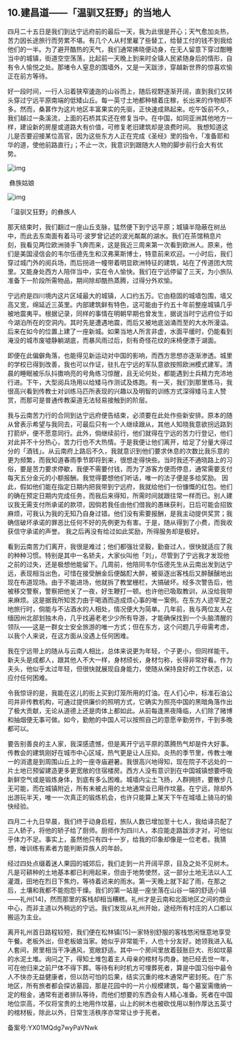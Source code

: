 ## 10.建昌道——「温驯又狂野」的当地人
四月二十五日是我们到达宁远府前的最后一天，我为此很是开心；天气愈加炎热，苦力因长途旅行而劳累不堪。有几个人从村里雇了些替工，给替工付的钱不到我给他们的一半。为了避开酷热的天气，我们通常拂晓便动身，在无人留意下穿过酣睡当中的城镇，街道空空荡荡，比起前一天晚上到来时全镇人民紧随身后的情形，自有令人愉悦之处。那堵令人窒息的围墙外，又是一天跋涉，穿越新世界的惊喜欢愉正在前方等待。


好一段时间，一行人沿着狭窄逶迤的山谷而上，随后视野逐渐开阔，直到我们又转头穿过宁远平原南端的低矮山丘。每一英寸土地都种植着庄稼，长出来的作物却不多。然而，桑葚作为这片地区丰富果实的先驱，正快速成熟起来。吃午饭前不久，我们越过一条溪流，上面的石桥其实还在修复当中。在中国，如同亚洲其他地方一样，建设新的房屋或道路大有价值，可修复老旧建筑却是浪费时间。 我想知道这儿是否要迎接某位高官，因为这些东方人正在完成《圣经》里的指令，「准备耶和华的道，使他前路直行」；不止一次，我意识到跟随大人物的脚步前行会大有优势。


![img](https://pic2.zhimg.com/v2-865e9c48c7b6681627cae8ed366b03ed.webp)

 彝族姑娘


![img](https://pic2.zhimg.com/v2-3f489ddf728cde19768edadecff49a80.webp)

「温驯又狂野」的彝族人


那天结束时，我们翻过一座山丘支脉，猛然便下到宁远平原；城镇半隐蔽在树丛中，而此去东南面有着马可·波罗曾记述的波光粼粼的湖水。我们在茶馆稍息片刻，我看见两位欧洲骑手飞奔而来，这是我近三周来第一次看到欧洲人。原来，他们是美国浸信会的韦尔伍德先生和汉弗莱斯博士，特意前来欢迎。一小时后，我们穿过城门外的阅兵场，而后拐进一幢带着明显欧洲特征的建筑，站在了传道团大院里。又能身处西方人陪伴当中，实在令人愉快。我们在宁远停留了三天，为小旅队准备下一阶段所需物品，期间除却酷热蒸腾，过得分外欢愉。


宁远府是四川境内这片区域最大的城镇，人口约五万。它由稳固的城墙包围，墙又高又宽，绵延近三英里。内部建筑鲜有特色，这可能由于约五十年前整座城镇几乎被地震夷平。根据记录，同样的事情在明朝早期也曾发生，据说当时宁远府位于如今湖泊所在的空洞内。其时先是遭遇地震，而后又被地底汹涌而至的大水所漫溢。后来在如今的位置上建了一座新城。如果当地人所言非虚，水面平缓时，仍能看到淹没的城市废墟静躺湖底，而暴风雨过后，刻有奇怪花纹的床椅便漂于湖面。


即便在此偏僻角落，也能得见新运动对中国的影响，而西方思想亦逐渐渗透。城里的学校已得到改善，我也可以作证，驻扎在宁远的军队意欲按照欧洲模式建军。清晨的睡眠被乐队抖擞响亮的号角练习惊醒，且无论何处，都能遇到士兵精力充沛地行进。下午，大型阅兵场用以给矮马作测试及练跑。有一天，我们到那里练马，我很高兴看到传教士对训练马匹所表现的兴趣以及明智的训练方式深得矮马主人赞赏，而那可是普通传教渠道无法轻易接触到的阶层。


我与云南苦力行的合同到达宁远府便告结束，必须要在此处作些新安排。原本的随从曾表示希望与我同去，可最后只有一个人继续跟从，其他人知晓我意欲拐远路到打箭炉，便不愿意同行。此外，倘继续前行，他们就得在宁远的苦力行登记，他们对此并不十分热心，苦力行也不大热情。于是我便让他们离开，给足了分量大得过分的「酒钱」。从云南府上路后不久，我就意识到他们要求休息的次数比我乐意的更为频繁，而我知道春雨季节即将到来，很想走得快些。当时我还不通晓路上的习俗，要是苦力要求停歇，我便不需要付钱，而为了游客方便而停息，通常需要支付每天五分金元的小额报酬。我觉得要想他们听话，唯一的法子便是多给奖励。 因此，假如他们能在指定日期内把我带到宁远府，我就给他们一份慷慨的红包。他们的确在预定日期内完成任务，而我后来得知，所需时间就跟往常一样而已。别人建议我无需支付所承诺的款项，因倘若我任由他们借我的愚昧获利，日后可能会招致麻烦，可我认为我的无知乃自身过错。他们没有索要报酬，是我主动提供奖赏；我确信破坏承诺的罪恶比任何不好的先例更为有害。于是，随从得到了小费，而我收获信守承诺的声誉。 我之后再没有给过如此奖励，所得服务却是极好。


看到云南苦力们离开，我很是难过；他们都强壮坚毅，勤奋过人，很快就适应了我的种种习惯。特别是其中一名轿夫，大家伙叫他「刘」，尽管到了宁远我才发现他之前的过失，还是极想他能留下。几周前，他陪同韦尔伍德先生从云南出发到达宁远，表现相当出色，可惜在接受酬金后便酩酊大醉，被驱逐出客栈后又醉醺醺地出现在布道现场。由于不能进场，他就拆了教堂栅栏，大搞破坏。经多次警告后，他被移交警察，警察把他关了一夜，好生鞭打一顿。也许他已吸取教训，从没给我带来麻烦。这是据我所知苦力由于喝酒而造成烦心事的唯一案例。在东方人迹罕至之地旅行时，倘能与不沾酒水的人相处，情况便大为简单。几年前，我与两位友人在缅因州北部划独木舟，几乎找遍老老少少所有导游，才能确保找到一个头脑清醒的领队——这是一群女士安全旅游的唯一方式；但在东方，这个问题几乎毋需考虑，以我个人来说，在这方面从没遇上任何困难。


我在宁远带上的随从与云南人相比，总体来说更为年轻，个子更小，但同样能干。新夫头是成都人，跟其他人不大一样，身材颀长，身材匀称，长得非常好看。作为夫头，他似乎太过年轻，但很快就展现自身能力，使随从保持良好的工作状态，以应付任何困难。


令我惊讶的是，我能在这儿的街上买到灯笼所用的灯油。在人们心中，标准石油公司并非传教机构，可通过提供廉价的照明方式，它确实为照亮中国的黑暗角落作出了极大贡献，无论从道德上还是肉体上都如此。从前每逢黑夜降临，人们除了赌博和抽烟便无事可做。如今，勤勉的中国人可以按照自己的意愿辛勤劳作，干到多晚都可以。


要告别善良的主人家，我深感遗憾，但是离开宁远平原的蒸腾热气却是件大好事。传教会的建筑刚好在城市中心区域，热气更是让人压抑。炎热的季节里，传教士唯一的消遣是到周围山丘上的一座寺庙避暑。我很高兴地得知，现在院子不远处的一片土地已预留建造更多更宽敞的住宿楼房。西方人没有意识到在中国城镇想要呼吸新鲜空气或是锻炼身体，到底有多么困难。城墙内尘土飞扬，人群拥挤，要散步几无可能，而在城镇附近，所有未被占用的土地通常业已用作坟墓。在宁远，除却外出游玩半天，唯一一次真正的锻炼机会，也许只能算上某天下午在城墙上骑马的愉快经验。


四月二十九日早晨，我们终于动身启程，旅队人数已增加至十七人，我给译员配了三人轿子，将他的轿子给了厨师。厨师作为四川人，本应能走路跋涉才对，可他似乎体力不足。事实上，虽然他只有四十一岁，给我的印象却像是一位老者。我猜想，唯训练有素者方能判断异族人的年龄。


经过四处点缀着迷人果园的城郊后，我们走到一片开阔平原，目及之处不见树木。凡是可耕种的土地基本都已利用起来，但由于地势使然，这一部分土地无法以人工灌溉，田地在烈日下焦灼，等待着迟来的雨水。第一天晚上就下起了雨，在那之后，土壤和我都不能抱怨干燥。我们的第一站是一座坐落在山谷一端的舒适小镇——礼州[14]，然而那里的客栈却相当糟糕。礼州才是云南和北面地区之间的商业中心，而非主道以外稍远的宁远。我们发现从礼州开始，途经所有村庄的人口都以搬运为主业。


离开礼州首日路程较短，我们便在松林镇[15]一家特别舒服的客栈悠闲惬意地享受午餐。老板外出，但老板娘当家。她似乎非常能干，人也十分友好。她领我进入私人套间，房里相当干净通风，宽敞舒适。其中一个房间里放着鼓胀巨大、形如坟墓的水泥土堆。询问之下，得知土堆包着主人母亲的棺材与肉身。她已经去世一年，可在他归来之前尸体不得下葬。等待有利时机方可埋葬死者，算是中国习俗中最令人不快亦无益健康者，但以防可怕的后果，结实沉重的棺木通常严密封死。在广东地区，所有旅者都会探访墓园，那是花园中的一片小规模建筑，每个墓室需缴纳一定的租金，通常有逝者排队等待，而他们想要的东西会有人精心准备。死者在中国地位崇高，不仅将宝贵的土地用作坟墓，山上的树木也被砍伐用以制作厚达五英寸的棺材板，除此以外，日常生活秩序亦常常让步于死者。


备案号:YX01MQdg7wyPaVNwk


